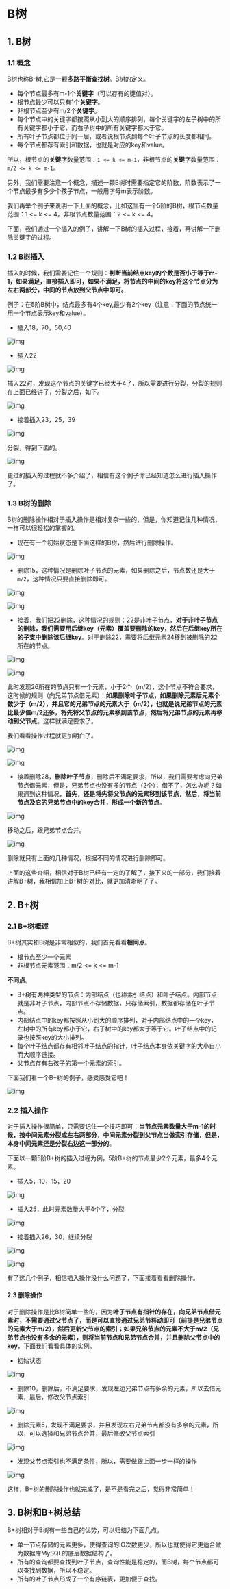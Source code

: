 # B树

## 1. B树

### 1.1 概念

B树也称B-树,它是一颗**多路平衡查找树**。B树的定义。

- 每个节点最多有m-1个**关键字**（可以存有的键值对）。
- 根节点最少可以只有1个**关键字**。
- 非根节点至少有m/2个**关键字**。
- 每个节点中的关键字都按照从小到大的顺序排列，每个关键字的左子树中的所有关键字都小于它，而右子树中的所有关键字都大于它。
- 所有叶子节点都位于同一层，或者说根节点到每个叶子节点的长度都相同。
- 每个节点都存有索引和数据，也就是对应的key和value。

所以，根节点的**关键字**数量范围：`1 <= k <= m-1`，非根节点的**关键字**数量范围：`m/2 <= k <= m-1`。

另外，我们需要注意一个概念，描述一颗B树时需要指定它的阶数，阶数表示了一个节点最多有多少个孩子节点，一般用字母m表示阶数。

我们再举个例子来说明一下上面的概念，比如这里有一个5阶的B树，根节点数量范围：1 <= k <= 4，非根节点数量范围：2 <= k <= 4。

下面，我们通过一个插入的例子，讲解一下B树的插入过程，接着，再讲解一下删除关键字的过程。

### 1.2 B树插入

插入的时候，我们需要记住一个规则：**判断当前结点key的个数是否小于等于m-1，如果满足，直接插入即可，如果不满足，将节点的中间的key将这个节点分为左右两部分，中间的节点放到父节点中即可。**

例子：在5阶B树中，结点最多有4个key,最少有2个key（注意：下面的节点统一用一个节点表示key和value）。

- 插入18，70，50,40

![img](https://raw.githubusercontent.com/jiutiananshu/Picture/master/img/1460000020416580?token=AKS6BKZ3EOLO35FRHI4S54LBTYTR2)

- 插入22

![img](https://raw.githubusercontent.com/jiutiananshu/Picture/master/img/1460000020416581?token=AKS6BK7KV3GU3XEFRZSW5OTBTYTSE)

插入22时，发现这个节点的关键字已经大于4了，所以需要进行分裂，分裂的规则在上面已经讲了，分裂之后，如下。

![img](https://raw.githubusercontent.com/jiutiananshu/Picture/master/img/1460000020416582?token=AKS6BK7D7HNWACVW3VKLA5DBTYTSI)

- 接着插入23，25，39

![img](https://raw.githubusercontent.com/jiutiananshu/Picture/master/img/1460000020416584?token=AKS6BK7M4NRBIKVSMZNI6DDBTYTSM)

分裂，得到下面的。

![img](https://raw.githubusercontent.com/jiutiananshu/Picture/master/img/1460000020416585?token=AKS6BK2O654J6IMSENY23ZDBTYTSS)

更过的插入的过程就不多介绍了，相信有这个例子你已经知道怎么进行插入操作了。

### 1.3 B树的删除

B树的删除操作相对于插入操作是相对复杂一些的，但是，你知道记住几种情况，一样可以很轻松的掌握的。

- 现在有一个初始状态是下面这样的B树，然后进行删除操作。

![img](https://raw.githubusercontent.com/jiutiananshu/Picture/master/img/1460000020416586?token=AKS6BKZQJ5SAVTFMKIREZ4DBTYUIQ)

- 删除15，这种情况是删除叶子节点的元素，如果删除之后，节点数还是大于`m/2`，这种情况只要直接删除即可。

![img](https://raw.githubusercontent.com/jiutiananshu/Picture/master/img/1460000020416587?token=AKS6BK7TATJMAPOZ6JXT2V3BTYUIS)

![img](https://raw.githubusercontent.com/jiutiananshu/Picture/master/img/1460000020416588?token=AKS6BK7WAANGUFELI2FENC3BTYUIW)

- 接着，我们把22删除，这种情况的规则：22是非叶子节点，**对于非叶子节点的删除，我们需要用后继key（元素）覆盖要删除的key，然后在后继key所在的子支中删除该后继key**。对于删除22，需要将后继元素24移到被删除的22所在的节点。

![img](https://raw.githubusercontent.com/jiutiananshu/Picture/master/img/1460000020416589?token=AKS6BK45ENMETPZ4NBGBN33BTYUIY)

![img](https://raw.githubusercontent.com/jiutiananshu/Picture/master/img/1460000020416590?token=AKS6BK2D2FJENEIPF357XHLBTYUI4)

此时发现26所在的节点只有一个元素，小于2个（m/2），这个节点不符合要求，这时候的规则（向兄弟节点借元素）：**如果删除叶子节点，如果删除元素后元素个数少于（m/2），并且它的兄弟节点的元素大于（m/2），也就是说兄弟节点的元素比最少值m/2还多，将先将父节点的元素移到该节点，然后将兄弟节点的元素再移动到父节点**。这样就满足要求了。

我们看看操作过程就更加明白了。

![img](https://raw.githubusercontent.com/jiutiananshu/Picture/master/img/1460000020416591?token=AKS6BK236GB6YS7IESTUIGTBTYUJA)

![img](https://raw.githubusercontent.com/jiutiananshu/Picture/master/img/1460000020416592?token=AKS6BKZIZX5HDKESVSJIAM3BTYUJK)

- 接着删除28，**删除叶子节点**，删除后不满足要求，所以，我们需要考虑向兄弟节点借元素，但是，兄弟节点也没有多的节点（2个），借不了，怎么办呢？如果遇到这种情况，**首先，还是将先将父节点的元素移到该节点，然后，将当前节点及它的兄弟节点中的key合并，形成一个新的节点**。

![img](https://raw.githubusercontent.com/jiutiananshu/Picture/master/img/1460000020416593?token=AKS6BK5DDLP6J5AWRBPZPNDBTYUJO)

移动之后，跟兄弟节点合并。

![img](https://raw.githubusercontent.com/jiutiananshu/Picture/master/img/1460000020416594?token=AKS6BKZ5UP4NFJTFLVBZO43BTYUJQ)

删除就只有上面的几种情况，根据不同的情况进行删除即可。

上面的这些介绍，相信对于B树已经有一定的了解了，接下来的一部分，我们接着讲解B+树，我相信加上B+树的对比，就更加清晰明了了。

## 2. B+树

### 2.1 B+树概述

B+树其实和B树是非常相似的，我们首先看看**相同点**。

- 根节点至少一个元素
- 非根节点元素范围：m/2 <= k <= m-1

**不同点**。

- B+树有两种类型的节点：内部结点（也称索引结点）和叶子结点。内部节点就是非叶子节点，内部节点不存储数据，只存储索引，数据都存储在叶子节点。
- 内部结点中的key都按照从小到大的顺序排列，对于内部结点中的一个key，左树中的所有key都小于它，右子树中的key都大于等于它。叶子结点中的记录也按照key的大小排列。
- 每个叶子结点都存有相邻叶子结点的指针，叶子结点本身依关键字的大小自小而大顺序链接。
- 父节点存有右孩子的第一个元素的索引。

下面我们看一个B+树的例子，感受感受它吧！

![img](https://raw.githubusercontent.com/jiutiananshu/Picture/master/img/1460000020416595?token=AKS6BKZBPMISYP6FYCPWE53BTYURY)

### 2.2 插入操作

对于插入操作很简单，只需要记住一个技巧即可：**当节点元素数量大于m-1的时候，按中间元素分裂成左右两部分，中间元素分裂到父节点当做索引存储，但是，本身中间元素还是分裂右边这一部分的**。

下面以一颗5阶B+树的插入过程为例，5阶B+树的节点最少2个元素，最多4个元素。

- 插入5，10，15，20

![img](https://raw.githubusercontent.com/jiutiananshu/Picture/master/img/1460000020416596?token=AKS6BKYMGBBG2MCRUKJCSXLBTYUS4)

- 插入25，此时元素数量大于4个了，分裂

![img](https://raw.githubusercontent.com/jiutiananshu/Picture/master/img/1460000020416597?token=AKS6BK44XVHKOVJN2U53KXLBTYUTA)

- 接着插入26，30，继续分裂

![img](https://raw.githubusercontent.com/jiutiananshu/Picture/master/img/1460000020416598?token=AKS6BK7N7IL5MBYR6OFMTJ3BTYUTE)

![img](https://raw.githubusercontent.com/jiutiananshu/Picture/master/img/1460000020416599?token=AKS6BK7E5TDQEFHWRO2BXPDBTYUTI)

有了这几个例子，相信插入操作没什么问题了，下面接着看看删除操作。

#### 2.3 删除操作

对于删除操作是比B树简单一些的，因为**叶子节点有指针的存在，向兄弟节点借元素时，不需要通过父节点了，而是可以直接通过兄弟节移动即可（前提是兄弟节点的元素大于m/2），然后更新父节点的索引；如果兄弟节点的元素不大于m/2（兄弟节点也没有多余的元素），则将当前节点和兄弟节点合并，并且删除父节点中的key**，下面我们看看具体的实例。

- 初始状态

![img](https://raw.githubusercontent.com/jiutiananshu/Picture/master/img/1460000020416600?token=AKS6BK4FMEA2DD3HTG43XEDBTYU4S)

- 删除10，删除后，不满足要求，发现左边兄弟节点有多余的元素，所以去借元素，最后，修改父节点索引

![img](https://raw.githubusercontent.com/jiutiananshu/Picture/master/img/1460000020416601?token=AKS6BK5YULD2PLJA7LIYSPTBTYU4Y)

- 删除元素5，发现不满足要求，并且发现左右兄弟节点都没有多余的元素，所以，可以选择和兄弟节点合并，最后修改父节点索引

![img](https://raw.githubusercontent.com/jiutiananshu/Picture/master/img/1460000020416602?token=AKS6BK7LYUW54BE3Y5O473TBTYU44)

- 发现父节点索引也不满足条件，所以，需要做跟上面一步一样的操作

![img](https://raw.githubusercontent.com/jiutiananshu/Picture/master/img/1460000020416603?token=AKS6BK6O6O2GQQPWHMGR3F3BTYU5A)

这样，B+树的删除操作也就完成了，是不是看完之后，觉得非常简单！

## 3. B树和B+树总结

B+树相对于B树有一些自己的优势，可以归结为下面几点。

- 单一节点存储的元素更多，使得查询的IO次数更少，所以也就使得它更适合做为数据库MySQL的底层数据结构了。
- 所有的查询都要查找到叶子节点，查询性能是稳定的，而B树，每个节点都可以查找到数据，所以不稳定。
- 所有的叶子节点形成了一个有序链表，更加便于查找。